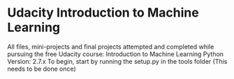 Udacity Introduction to Machine Learning
==============

All files, mini-projects and final projects attempted and completed while pursuing the free Udacity course: Introduction to Machine Learning
Python Version: 2.7.x
To begin, start by running the setup.py in the tools folder (This needs to be done once)
